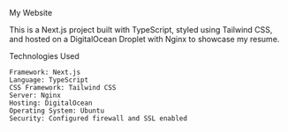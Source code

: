 My Website

This is a Next.js project built with TypeScript, styled using Tailwind CSS, and hosted on a DigitalOcean Droplet with Nginx to showcase my resume.

Technologies Used

    Framework: Next.js
    Language: TypeScript
    CSS Framework: Tailwind CSS
    Server: Nginx
    Hosting: DigitalOcean
    Operating System: Ubuntu
    Security: Configured firewall and SSL enabled


